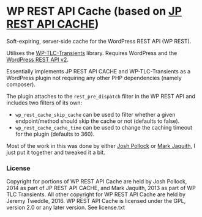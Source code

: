 WP REST API Cache (based on [JP REST API CACHE](https://github.com/Shelob9/jp-rest-cache))
=====================

Soft-expiring, server-side cache for the WordPress REST API (WP REST).

Utilises the [WP-TLC-Transients](https://github.com/markjaquith/WP-TLC-Transients) library. Requires WordPress and the [WordPress REST API v2](http://v2.wp-api.org).

Essentially implements JP REST API CACHE and WP-TLC-Transients as a WordPress plugin not requiring any other PHP dependencies (namely composer).

The plugin attaches to the `rest_pre_dispatch` filter in the WP REST API and includes two filters of its own:
- `wp_rest_cache_skip_cache` can be used to filter whether a given endpoint/method should skip the cache or not (defaults to false).
- `wp_rest_cache_cache_time` can be used to change the caching timeout for the plugin (defaults to 360).

Most of the work in this was done by either [Josh Pollock](https://github.com/Shelob9) or [Mark Jaquith](http://markjaquith.com), I just put it together and tweaked it a bit.

### License
Copyright for portions of WP REST API Cache are held by Josh Pollock, 2014 as part of JP REST API CACHE, and Mark Jaquith, 2013 as part of WP TLC Transients. All other copyright for WP REST API Cache are held by Jeremy Tweddle, 2016.
WP REST API Cache is licensed under the GPL, version 2.0 or any later version. See license.txt